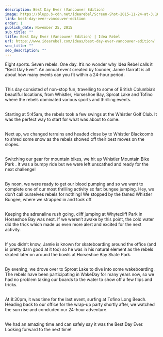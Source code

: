 ```yaml
---
description: Best Day Ever (Vancouver Edition)
image: https://blupp.b-cdn.net/idearebel/Screen-Shot-2015-11-24-at-3.18.29-PM.png?quality=80&width=800
link: best-day-ever-vancouver-edition
order: 1
publish_date: November 25, 2015
sub_title: ""
title: Best Day Ever (Vancouver Edition) | Idea Rebel
url: https://www.idearebel.com/ideas/best-day-ever-vancouver-edition/
seo_title: ""
seo_description: ""
---
```

Eight sports.  Seven rebels.  One day.  It’s no wonder why Idea Rebel calls it “Best Day Ever”. An annual event created by founder, Jamie Garratt is all about how many events can you fit within a 24-hour period.

\
This day consisted of non-stop fun, travelling to some of British Columbia’s beautiful locations, from Whistler, Horseshoe Bay, Sproat Lake and Tofino where the rebels dominated various sports and thrilling events.

\
Starting at 5:45am, the rebels took a few swings at the Whistler Golf Club.  It was the perfect way to start for what was about to come.

\
Next up, we changed terrains and headed close by to Whistler Blackcomb to shred some snow as the rebels showed off their best moves on the slopes.

\
Switching our gear for mountain bikes, we hit up Whistler Mountain Bike Park .  It was a bumpy ride but we were left unscathed and ready for the next challenge!

\
By noon, we were ready to get our blood pumping and so we went to complete one of our most thrilling activity so far: bungee jumping.  Hey, we don’t call ourselves rebels for nothing!  We stopped by the famed Whistler Bungee, where we strapped in and took off.

\
Keeping the adrenaline rush going, cliff jumping at Whytecliff Park in Horseshoe Bay was next.  If we weren’t awake by this point, the cold water did the trick which made us even more alert and excited for the next activity.

\
If you didn’t know, Jamie is known for skateboarding around the office (and is pretty darn good at it too) so he was in his natural element as the rebels skated later on around the bowls at Horseshoe Bay Skate Park.

\
By evening, we drove over to Sproat Lake to dive into some wakeboarding.  The rebels have been participating in WakeDay for many years now, so we had no problem taking our boards to the water to show off a few flips and tricks.

\
At 8:30pm, it was time for the last event, surfing at Tofino Long Beach.  Heading back to our office for the wrap-up party shortly after, we watched the sun rise and concluded our 24-hour adventure.

\
We had an amazing time and can safely say it was the Best Day Ever.  Looking forward to the next time!
